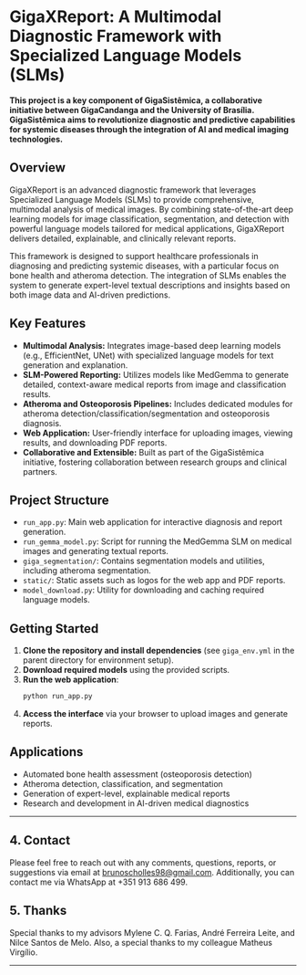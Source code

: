 # GigaXReport: A Multimodal Diagnostic Framework with Specialized Language Models (SLMs)

**This project is a key component of GigaSistêmica, a collaborative initiative between GigaCandanga and the University of Brasília. GigaSistêmica aims to revolutionize diagnostic and predictive capabilities for systemic diseases through the integration of AI and medical imaging technologies.**

## Overview

GigaXReport is an advanced diagnostic framework that leverages Specialized Language Models (SLMs) to provide comprehensive, multimodal analysis of medical images. By combining state-of-the-art deep learning models for image classification, segmentation, and detection with powerful language models tailored for medical applications, GigaXReport delivers detailed, explainable, and clinically relevant reports.

This framework is designed to support healthcare professionals in diagnosing and predicting systemic diseases, with a particular focus on bone health and atheroma detection. The integration of SLMs enables the system to generate expert-level textual descriptions and insights based on both image data and AI-driven predictions.

## Key Features

- **Multimodal Analysis:** Integrates image-based deep learning models (e.g., EfficientNet, UNet) with specialized language models for text generation and explanation.
- **SLM-Powered Reporting:** Utilizes models like MedGemma to generate detailed, context-aware medical reports from image and classification results.
- **Atheroma and Osteoporosis Pipelines:** Includes dedicated modules for atheroma detection/classification/segmentation and osteoporosis diagnosis.
- **Web Application:** User-friendly interface for uploading images, viewing results, and downloading PDF reports.
- **Collaborative and Extensible:** Built as part of the GigaSistêmica initiative, fostering collaboration between research groups and clinical partners.

## Project Structure

- `run_app.py`: Main web application for interactive diagnosis and report generation.
- `run_gemma_model.py`: Script for running the MedGemma SLM on medical images and generating textual reports.
- `giga_segmentation/`: Contains segmentation models and utilities, including atheroma segmentation.
- `static/`: Static assets such as logos for the web app and PDF reports.
- `model_download.py`: Utility for downloading and caching required language models.

## Getting Started

1. **Clone the repository and install dependencies** (see `giga_env.yml` in the parent directory for environment setup).
2. **Download required models** using the provided scripts.
3. **Run the web application**:
   ```bash
   python run_app.py
   ```
4. **Access the interface** via your browser to upload images and generate reports.

## Applications

- Automated bone health assessment (osteoporosis detection)
- Atheroma detection, classification, and segmentation
- Generation of expert-level, explainable medical reports
- Research and development in AI-driven medical diagnostics

---

## 4. Contact

Please feel free to reach out with any comments, questions, reports, or suggestions via email at [brunoscholles98@gmail.com](mailto:brunoscholles98@gmail.com). Additionally, you can contact me via WhatsApp at +351 913 686 499.

## 5. Thanks

Special thanks to my advisors Mylene C. Q. Farias, André Ferreira Leite, and Nilce Santos de Melo. Also, a special thanks to my colleague Matheus Virgílio.

---
